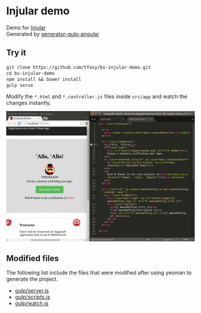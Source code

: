 # Injular demo

Demo for [Injular](https://github.com/tfoxy/bs-injular)  
Generated by [generator-gulp-angular](https://github.com/Swiip/generator-gulp-angular)


## Try it

```shell
git clone https://github.com/tfoxy/bs-injular-demo.git
cd bs-injular-demo
npm install && bower install
gulp serve
```

Modify the `*.html` and `*.controller.js` files inside `src/app`
and watch the changes instantly.

![GIF demonstration](bs-injular.gif)


## Modified files

The following list include the files that were modified
after using yeoman to generate the project.

* [gulp/server.js](gulp/server.js#L50-L54)
* [gulp/scripts.js](gulp/scripts.js#L13-L18)
* [gulp/watch.js](gulp/watch.js#L26-L32)
